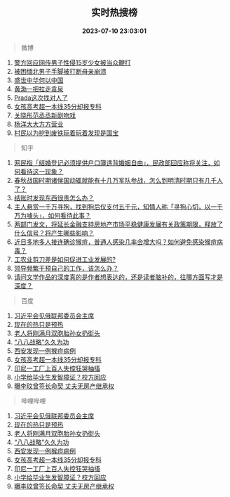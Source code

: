 <div align="center"><h2>实时热搜榜</h2><h4>2023-07-10 23:03:01</h4></div>

> 微博  

1. [警方回应网传男子性侵15岁少女被当众鞭打](https://s.weibo.com/weibo?q=%23%E8%AD%A6%E6%96%B9%E5%9B%9E%E5%BA%94%E7%BD%91%E4%BC%A0%E7%94%B7%E5%AD%90%E6%80%A7%E4%BE%B515%E5%B2%81%E5%B0%91%E5%A5%B3%E8%A2%AB%E5%BD%93%E4%BC%97%E9%9E%AD%E6%89%93%23&t=31&band_rank=1&Refer=top)<br />
2. [被困缅北男子手脚被打断母亲崩溃](https://s.weibo.com/weibo?q=%23%E8%A2%AB%E5%9B%B0%E7%BC%85%E5%8C%97%E7%94%B7%E5%AD%90%E6%89%8B%E8%84%9A%E8%A2%AB%E6%89%93%E6%96%AD%E6%AF%8D%E4%BA%B2%E5%B4%A9%E6%BA%83%23&t=31&band_rank=2&Refer=top)<br />
3. [盛世中华何以中国](https://s.weibo.com/weibo?q=%23%E7%9B%9B%E4%B8%96%E4%B8%AD%E5%8D%8E%E4%BD%95%E4%BB%A5%E4%B8%AD%E5%9B%BD%23&t=31&band_rank=3&Refer=top)<br />
4. [黄渤一把拉走袁泉](https://s.weibo.com/weibo?q=%23%E9%BB%84%E6%B8%A4%E4%B8%80%E6%8A%8A%E6%8B%89%E8%B5%B0%E8%A2%81%E6%B3%89%23&t=31&band_rank=4&Refer=top)<br />
5. [Prada这次找对人了](https://s.weibo.com/weibo?q=%23Prada%E8%BF%99%E6%AC%A1%E6%89%BE%E5%AF%B9%E4%BA%BA%E4%BA%86%23&t=31&band_rank=5&Refer=top)<br />
6. [女孩高考超一本线35分却报专科](https://s.weibo.com/weibo?q=%23%E5%A5%B3%E5%AD%A9%E9%AB%98%E8%80%83%E8%B6%85%E4%B8%80%E6%9C%AC%E7%BA%BF35%E5%88%86%E5%8D%B4%E6%8A%A5%E4%B8%93%E7%A7%91%23&t=31&band_rank=6&Refer=top)<br />
7. [关晓彤范丞丞新剧吻戏](https://s.weibo.com/weibo?q=%23%E5%85%B3%E6%99%93%E5%BD%A4%E8%8C%83%E4%B8%9E%E4%B8%9E%E6%96%B0%E5%89%A7%E5%90%BB%E6%88%8F%23&t=31&band_rank=7&Refer=top)<br />
8. [杨洋大大方方营业](https://s.weibo.com/weibo?q=%23%E6%9D%A8%E6%B4%8B%E5%A4%A7%E5%A4%A7%E6%96%B9%E6%96%B9%E8%90%A5%E4%B8%9A%23&t=31&band_rank=8&Refer=top)<br />
9. [村民以为挖到废铁玩着玩着发现是国宝](https://s.weibo.com/weibo?q=%23%E6%9D%91%E6%B0%91%E4%BB%A5%E4%B8%BA%E6%8C%96%E5%88%B0%E5%BA%9F%E9%93%81%E7%8E%A9%E7%9D%80%E7%8E%A9%E7%9D%80%E5%8F%91%E7%8E%B0%E6%98%AF%E5%9B%BD%E5%AE%9D%23&t=31&band_rank=9&Refer=top)<br />

> 知乎  

1. [网民指「结婚登记必须提供户口簿违背婚姻自由」，民政部回应称将关注，如何看待这一现象？](https://www.zhihu.com/question/611310583)<br />
2. [春秋战国时期诸侯国动辄就能有十几万军队参战，怎么到明清时期只有几千人了？](https://www.zhihu.com/question/611197393)<br />
3. [结账时发现东西很贵怎么办？](https://www.zhihu.com/question/287356623)<br />
4. [主人悬赏一千万寻狗，找到狗后仅支付五千元，知情人称「寻狗心切，以一千万为噱头」，如何看待此事？](https://www.zhihu.com/question/611291798)<br />
5. [两部门发文，将延长金融支持房地产市场平稳健康发展有关政策期限，释放了什么信号？将产生哪些影响？](https://www.zhihu.com/question/611373099)<br />
6. [近日多地多人接连确诊猴痘，普通人感染几率会增大吗？如何避免感染猴痘病毒？](https://www.zhihu.com/question/611035533)<br />
7. [工农业剪刀差是如何促进工业发展的?](https://www.zhihu.com/question/557559100)<br />
8. [领导频繁干预自己的工作，该怎么办？](https://www.zhihu.com/question/610490646)<br />
9. [请问文学作品的深度真的是作者想表达的，还是读者脑补的，往哪方面写才是深度？](https://www.zhihu.com/question/610820505)<br />

> 百度  

1. [习近平会见俄联邦委员会主席](https://www.baidu.com/s?wd=%E4%B9%A0%E8%BF%91%E5%B9%B3%E4%BC%9A%E8%A7%81%E4%BF%84%E8%81%94%E9%82%A6%E5%A7%94%E5%91%98%E4%BC%9A%E4%B8%BB%E5%B8%AD&sa=fyb_news&rsv_dl=fyb_news)<br />
2. [现在的热只是预热](https://www.baidu.com/s?wd=%E7%8E%B0%E5%9C%A8%E7%9A%84%E7%83%AD%E5%8F%AA%E6%98%AF%E9%A2%84%E7%83%AD&sa=fyb_news&rsv_dl=fyb_news)<br />
3. [老人将刚满月双胞胎孙女扔街头](https://www.baidu.com/s?wd=%E8%80%81%E4%BA%BA%E5%B0%86%E5%88%9A%E6%BB%A1%E6%9C%88%E5%8F%8C%E8%83%9E%E8%83%8E%E5%AD%99%E5%A5%B3%E6%89%94%E8%A1%97%E5%A4%B4&sa=fyb_news&rsv_dl=fyb_news)<br />
4. [“八八战略”久久为功](https://www.baidu.com/s?wd=%E2%80%9C%E5%85%AB%E5%85%AB%E6%88%98%E7%95%A5%E2%80%9D%E4%B9%85%E4%B9%85%E4%B8%BA%E5%8A%9F&sa=fyb_news&rsv_dl=fyb_news)<br />
5. [西安发现一例猴痘病例](https://www.baidu.com/s?wd=%E8%A5%BF%E5%AE%89%E5%8F%91%E7%8E%B0%E4%B8%80%E4%BE%8B%E7%8C%B4%E7%97%98%E7%97%85%E4%BE%8B&sa=fyb_news&rsv_dl=fyb_news)<br />
6. [女孩高考超一本线35分却报专科](https://www.baidu.com/s?wd=%E5%A5%B3%E5%AD%A9%E9%AB%98%E8%80%83%E8%B6%85%E4%B8%80%E6%9C%AC%E7%BA%BF35%E5%88%86%E5%8D%B4%E6%8A%A5%E4%B8%93%E7%A7%91&sa=fyb_news&rsv_dl=fyb_news)<br />
7. [印尼一工厂上百人失控狂哭抽搐](https://www.baidu.com/s?wd=%E5%8D%B0%E5%B0%BC%E4%B8%80%E5%B7%A5%E5%8E%82%E4%B8%8A%E7%99%BE%E4%BA%BA%E5%A4%B1%E6%8E%A7%E7%8B%82%E5%93%AD%E6%8A%BD%E6%90%90&sa=fyb_news&rsv_dl=fyb_news)<br />
8. [小学给毕业生发智障证？校方回应](https://www.baidu.com/s?wd=%E5%B0%8F%E5%AD%A6%E7%BB%99%E6%AF%95%E4%B8%9A%E7%94%9F%E5%8F%91%E6%99%BA%E9%9A%9C%E8%AF%81%EF%BC%9F%E6%A0%A1%E6%96%B9%E5%9B%9E%E5%BA%94&sa=fyb_news&rsv_dl=fyb_news)<br />
9. [曝李玟曾签长命契 丈夫无房产继承权](https://www.baidu.com/s?wd=%E6%9B%9D%E6%9D%8E%E7%8E%9F%E6%9B%BE%E7%AD%BE%E9%95%BF%E5%91%BD%E5%A5%91+%E4%B8%88%E5%A4%AB%E6%97%A0%E6%88%BF%E4%BA%A7%E7%BB%A7%E6%89%BF%E6%9D%83&sa=fyb_news&rsv_dl=fyb_news)<br />

> 哔哩哔哩  

1. [习近平会见俄联邦委员会主席](https://www.baidu.com/s?wd=%E4%B9%A0%E8%BF%91%E5%B9%B3%E4%BC%9A%E8%A7%81%E4%BF%84%E8%81%94%E9%82%A6%E5%A7%94%E5%91%98%E4%BC%9A%E4%B8%BB%E5%B8%AD&sa=fyb_news&rsv_dl=fyb_news)<br />
2. [现在的热只是预热](https://www.baidu.com/s?wd=%E7%8E%B0%E5%9C%A8%E7%9A%84%E7%83%AD%E5%8F%AA%E6%98%AF%E9%A2%84%E7%83%AD&sa=fyb_news&rsv_dl=fyb_news)<br />
3. [老人将刚满月双胞胎孙女扔街头](https://www.baidu.com/s?wd=%E8%80%81%E4%BA%BA%E5%B0%86%E5%88%9A%E6%BB%A1%E6%9C%88%E5%8F%8C%E8%83%9E%E8%83%8E%E5%AD%99%E5%A5%B3%E6%89%94%E8%A1%97%E5%A4%B4&sa=fyb_news&rsv_dl=fyb_news)<br />
4. [“八八战略”久久为功](https://www.baidu.com/s?wd=%E2%80%9C%E5%85%AB%E5%85%AB%E6%88%98%E7%95%A5%E2%80%9D%E4%B9%85%E4%B9%85%E4%B8%BA%E5%8A%9F&sa=fyb_news&rsv_dl=fyb_news)<br />
5. [西安发现一例猴痘病例](https://www.baidu.com/s?wd=%E8%A5%BF%E5%AE%89%E5%8F%91%E7%8E%B0%E4%B8%80%E4%BE%8B%E7%8C%B4%E7%97%98%E7%97%85%E4%BE%8B&sa=fyb_news&rsv_dl=fyb_news)<br />
6. [女孩高考超一本线35分却报专科](https://www.baidu.com/s?wd=%E5%A5%B3%E5%AD%A9%E9%AB%98%E8%80%83%E8%B6%85%E4%B8%80%E6%9C%AC%E7%BA%BF35%E5%88%86%E5%8D%B4%E6%8A%A5%E4%B8%93%E7%A7%91&sa=fyb_news&rsv_dl=fyb_news)<br />
7. [印尼一工厂上百人失控狂哭抽搐](https://www.baidu.com/s?wd=%E5%8D%B0%E5%B0%BC%E4%B8%80%E5%B7%A5%E5%8E%82%E4%B8%8A%E7%99%BE%E4%BA%BA%E5%A4%B1%E6%8E%A7%E7%8B%82%E5%93%AD%E6%8A%BD%E6%90%90&sa=fyb_news&rsv_dl=fyb_news)<br />
8. [小学给毕业生发智障证？校方回应](https://www.baidu.com/s?wd=%E5%B0%8F%E5%AD%A6%E7%BB%99%E6%AF%95%E4%B8%9A%E7%94%9F%E5%8F%91%E6%99%BA%E9%9A%9C%E8%AF%81%EF%BC%9F%E6%A0%A1%E6%96%B9%E5%9B%9E%E5%BA%94&sa=fyb_news&rsv_dl=fyb_news)<br />
9. [曝李玟曾签长命契 丈夫无房产继承权](https://www.baidu.com/s?wd=%E6%9B%9D%E6%9D%8E%E7%8E%9F%E6%9B%BE%E7%AD%BE%E9%95%BF%E5%91%BD%E5%A5%91+%E4%B8%88%E5%A4%AB%E6%97%A0%E6%88%BF%E4%BA%A7%E7%BB%A7%E6%89%BF%E6%9D%83&sa=fyb_news&rsv_dl=fyb_news)<br />
